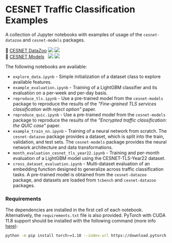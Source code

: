 # CESNET Traffic Classification Examples 
A collection of Jupyter notebooks with examples of usage of the `cesnet-datazoo` and `cesnet-models` packages.

:frog: [CESNET DataZoo](https://github.com/CESNET/cesnet-datazoo) [![](https://img.shields.io/pypi/v/cesnet-datazoo)](https://pypi.org/project/cesnet-datazoo/) [![](https://img.shields.io/badge/docs-cesnet--datazoo-blue.svg)](https://cesnet.github.io/cesnet-datazoo/)
<br/>
:brain: [CESNET Models](https://github.com/CESNET/cesnet-models)&nbsp;&nbsp;&nbsp;[![](https://img.shields.io/pypi/v/cesnet-models)](https://pypi.org/project/cesnet-models/) [![](https://img.shields.io/badge/docs-cesnet--models-blue.svg)](https://cesnet.github.io/cesnet-models/)


The following notebooks are available:

- `explore_data.ipynb` - Simple initialization of a dataset class to explore available features.
- `example_evaluation.ipynb` - Training of a LightGBM classifier and its evaluation on a per-week and per-day basis.
- `reproduce_tls.ipynb` - Use a pre-trained model from the `cesnet-models` package to reproduce the results of the *"Fine-grained TLS services classification with reject option"* paper.
- `reproduce_quic.ipynb` - Use a pre-trained model from the `cesnet-models` package to reproduce the results of the *"Encrypted traffic classification: the QUIC case"* paper.
- `example_train_nn.ipynb` - Training of a neural network from scratch. The `cesnet-datazoo` package provides a dataset, which is split into the train, validation, and test sets. The `cesnet-models` package provides the neural network architecture and data transformations.
- `month_evaluation_cesnet_tls_year22.ipynb` - Training and per-month evaluation of a LightGBM model using the CESNET-TLS-Year22 dataset.
- `cross_dataset_evaluation.ipynb` - Multi-dataset evaluation of an embedding function designed to generalize across traffic classification tasks. A pre-trained model is obtained from the `cesnet-datazoo` package, and datasets are loaded from `tcbench` and `cesnet-datazoo` packages.

### Requirements
The dependencies are installed in the first cell of each notebook. Alternatively, the `requirements.txt` file is also provided. PyTorch with CUDA 11.8 support should be installed with the following command (more info [here](https://pytorch.org/get-started/locally/)):

```bash
python -m pip install torch>=1.10 --index-url https://download.pytorch.org/whl/cu124
```